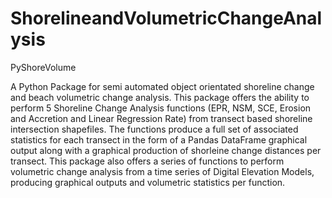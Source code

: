 # ShorelineandVolumetricChangeAnalysis
PyShoreVolume

A Python Package for semi automated object orientated shoreline change and beach volumetric change analysis. This package offers the ability to perform 5 Shoreline Change Analysis functions (EPR, NSM, SCE, Erosion and Accretion and Linear Regression Rate) from transect based shoreline intersection shapefiles. The functions produce a full set of associated statistics for each transect in the form of a Pandas DataFrame graphical output along with a graphical production of shorleine change distances per transect. This package also offers a series of functions to perform volumetric change analysis from a time series of Digital Elevation Models, producing graphical outputs and volumetric statistics per function. 


